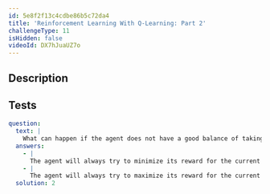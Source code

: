 ```yaml
---
id: 5e8f2f13c4cdbe86b5c72da4
title: 'Reinforcement Learning With Q-Learning: Part 2'
challengeType: 11
isHidden: false
videoId: DX7hJuaUZ7o
---
```


## Description

<section id='description'>
</section>

## Tests

<section id='tests'>

```yml
question:
  text: |
    What can happen if the agent does not have a good balance of taking random actions and using learned actions?
  answers:
    - |
      The agent will always try to minimize its reward for the current state/action, leading to local minima.
    - |
      The agent will always try to maximize its reward for the current state/action, leading to local maxima.
  solution: 2
```

</section>
